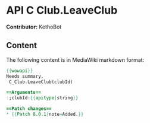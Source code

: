 # API C Club.LeaveClub

**Contributor:** KethoBot

## Content

The following content is in MediaWiki markdown format:

```mediawiki
{{wowapi}}
Needs summary.
 C_Club.LeaveClub(clubId)

==Arguments==
:;clubId:{{apitype|string}}

==Patch changes==
* {{Patch 8.0.1|note=Added.}}
```